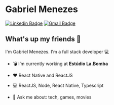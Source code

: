 # Gabriel Menezes

[![Linkedin Badge](https://img.shields.io/badge/-HugoDuarte-blue?style=flat-square&logo=Linkedin&logoColor=white&link=https://www.linkedin.com/in/mnzs)](https://www.linkedin.com/in/mnzs/) 
[![Gmail Badge](https://img.shields.io/badge/-gabrielsmenezes99@gmail.com-c14438?style=flat-square&logo=Gmail&logoColor=white&link=mailto:gabrielsmenezes99@gmail.com)](mailto:gabrielsmenezes99@gmail.com)

## What's up my friends 👋
I'm Gabriel Menezes.
I'm a full stack developer :computer:

- :bomb:   I’m currently working at **Estúdio La.Bomba**
- :heart:   React Native and ReactJS
- :computer:   ReactJS, Node, React Native, Typescript

- 💬   Ask me about: tech, games, movies
